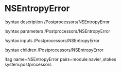 # NSEntropyError

!syntax description /Postprocessors/NSEntropyError

!syntax parameters /Postprocessors/NSEntropyError

!syntax inputs /Postprocessors/NSEntropyError

!syntax children /Postprocessors/NSEntropyError

!tag name=NSEntropyError pairs=module:navier_stokes system:postprocessors
